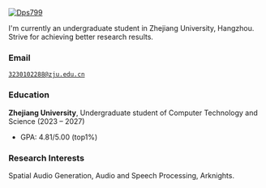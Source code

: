 [![Dps799](https://img.shields.io/badge/Dps799-github-blue?logo=github)](https://github.com/Dps799)

I'm currently an undergraduate student in Zhejiang University, Hangzhou. Strive for achieving better research results.

### **Email** 
<code>3230102288@zju.edu.cn</code>  

### **Education** 
**Zhejiang University**, Undergraduate student of Computer Technology and Science (2023 – 2027)   

- GPA: 4.81/5.00 (top1%)  

### **Research Interests**  
Spatial Audio Generation, Audio and Speech Processing, Arknights.